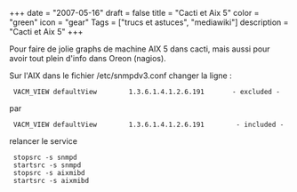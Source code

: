 +++
date = "2007-05-16"
draft = false
title = "Cacti et Aix 5"
color = "green"
icon = "gear"
Tags = ["trucs et astuces", "mediawiki"]
description = "Cacti et Aix 5"
+++

Pour faire de jolie graphs de machine AIX 5 dans cacti, mais aussi pour
avoir tout plein d'info dans Oreon (nagios).

Sur l'AIX dans le fichier /etc/snmpdv3.conf changer la ligne :

     VACM_VIEW defaultView        1.3.6.1.4.1.2.6.191       - excluded -

par

     VACM_VIEW defaultView        1.3.6.1.4.1.2.6.191        - included -

relancer le service

     stopsrc -s snmpd
     startsrc -s snmpd
     stopsrc -s aixmibd
     startsrc -s aixmibd
